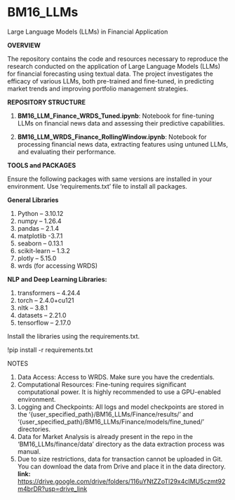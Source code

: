 # BM16_LLMs
Large Language Models (LLMs) in Financial Application

**OVERVIEW**

The repository contains the code and resources necessary to reproduce the research conducted on the application of Large Language Models (LLMs) for financial forecasting using textual data. The project investigates the efficacy of various LLMs, both pre-trained and fine-tuned, in predicting market trends and improving portfolio management strategies.

**REPOSITORY STRUCTURE**
1. **BM16_LLM_Finance_WRDS_Tuned.ipynb**: Notebook for fine-tuning LLMs on financial news data and assessing their predictive capabilities.

2. **BM16_LLM_WRDS_Finance_RollingWindow.ipynb**: Notebook for processing financial news data, extracting features using untuned LLMs, and evaluating their performance.


**TOOLS and PACKAGES**

Ensure the following packages with same versions are installed in your environment. Use ‘requirements.txt’ file to install all packages.

**General Libraries**
1.	Python – 3.10.12
2.	numpy – 1.26.4
3.	pandas – 2.1.4
4.	matplotlib -3.7.1
5.	seaborn – 0.13.1
6.	scikit-learn – 1.3.2
7.	plotly – 5.15.0
8.	wrds (for accessing WRDS)

**NLP and Deep Learning Libraries:**
1.	transformers – 4.24.4
2.	torch – 2.4.0+cu121
3.	nltk – 3.8.1
4.	datasets – 2.21.0
5.	tensorflow – 2.17.0

Install the libraries using the requirements.txt.

!pip install -r requirements.txt

NOTES

1. Data Access: Access to WRDS. Make sure you have the credentials.
2. Computational Resources: Fine-tuning requires significant computational power. It is highly recommended to use a GPU-enabled environment.
3. Logging and Checkpoints: All logs and model checkpoints are stored in the ‘{user_specified_path}/BM16_LLMs/Finance/results/’ and ‘{user_specified_path}/BM16_LLMs/Finance/models/fine_tuned/’ directories.
4. Data for Market Analysis is already present in the repo in the ‘BM16_LLMs/finance/data’ directory as the data extraction process was manual.
5. Due to size restrictions, data for transaction cannot be uploaded in Git. You can download the data from Drive and place it in the data directory. 
**link:** https://drive.google.com/drive/folders/116uYNtZZoTl29x4cIMU5czmt92m4brDR?usp=drive_link

